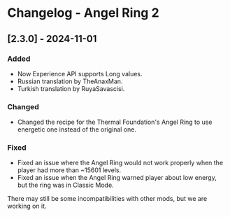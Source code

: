 # Changelog - Angel Ring 2

## [2.3.0] - 2024-11-01

### Added
- Now Experience API supports Long values.
- Russian translation by TheAnaxMan.
- Turkish translation by RuyaSavascisi.

### Changed
- Changed the recipe for the Thermal Foundation's Angel Ring to use energetic one instead of the original one.

### Fixed
- Fixed an issue where the Angel Ring would not work properly when the player had more than ~15601 levels.
- Fixed an issue when the Angel Ring warned player about low energy, but the ring was in Classic Mode.

There may still be some incompatibilities with other mods, but we are working on it.